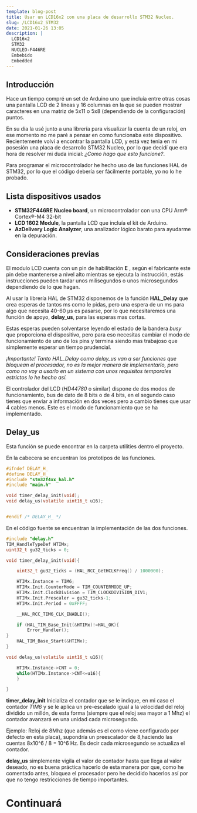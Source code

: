 ```yaml
---
template: blog-post
title: Usar un LCD16x2 con una placa de desarrollo STM32 Nucleo.
slug: /LCD16x2_STM32
date: 2021-01-26 13:05
description: |
  LCD16x2
  STM32
  NUCLEO-F446RE
  Embebido
  Embedded
---
```

## Introducción

Hace un tiempo compré un set de Arduino uno que incluía entre otras cosas una pantalla LCD de 2 lineas y 16 columnas en la que se pueden mostrar caracteres en una matriz de 5x11 o 5x8 (dependiendo de la configuración) puntos.

En su día la usé junto a una librería para visualizar la cuenta de un reloj, en ese momento no me paré a pensar en como funcionaba este dispositivo.  Recientemente volví a encontrar la pantalla LCD, y está vez tenia en mi posesión  una placa de desarrollo STM32 Nucleo, por lo que decidí que era hora de resolver mi duda inicial: *¿Como hago que esto funcione?*.

Para programar el microcontrolador he hecho uso de las funciones HAL de STM32, por lo que el código debería ser fácilmente portable, yo no lo he probado.

## Lista dispositivos usados

* **STM32F446RE Nucleo board**, un microcontrolador con una CPU Arm® Cortex®-M4 32-bit
* **LCD 1602 Module**, la pantalla LCD que incluía el kit de Arduino.
* **AzDelivery Logic Analyzer**, una analizador lógico barato para ayudarme en la depuración.

## Consideraciones previas

El modulo LCD cuenta con un pin de habilitación **E** , según el fabricante este pin debe mantenerse a nivel alto mientras se ejecuta la instrucción, estás instrucciones pueden tardar unos milisegundos o unos microsegundos dependiendo de lo que hagan.

Al usar la librería HAL de STM32 disponemos de la función **HAL\_Delay** que crea esperas de tantos ms como le pidas, pero una espera de un ms para algo que necesita 40-60 μs es pasarse, por lo que necesitaremos una función de apoyo, **delay\_us**, para las esperas mas cortas.

Estas esperas pueden solventarse leyendo el estado de la bandera *busy* que proporciona el dispositivo, pero para eso necesitas cambiar el modo de funcionamiento de uno de los pins y termina siendo mas trabajoso que simplemente esperar un tiempo prudencial.

<i>¡Importante! Tanto HAL_Delay como delay_us van a ser funciones que bloquean el procesador, no es la mejor manera de implementarlo, pero como no voy a usarlo en un sistema con unos requisitos temporales estrictos lo he hecho así.</i>

El controlador del LCD (*HD44780* o similar) dispone de dos modos de funcionamiento, bus de dato de 8 bits o de 4 bits, en el segundo caso tienes que enviar a información en dos veces pero a cambio tienes que usar 4 cables menos. Este es el modo de funcionamiento que se ha implementado.

## Delay_us

Esta función se puede encontrar en la carpeta utilities dentro el proyecto.

En la cabecera se encuentran los prototipos de las funciones.

```c
#ifndef DELAY_H_
#define DELAY_H_
#include "stm32f4xx_hal.h"
#include "main.h"

void timer_delay_init(void);
void delay_us(volatile uint16_t u16);


#endif /* DELAY_H_ */
```

En el código fuente se encuentran la implementación de las dos funciones.

```c
#include "delay.h"
TIM_HandleTypeDef HTIMx;
uint32_t gu32_ticks = 0;

void timer_delay_init(void){

	uint32_t gu32_ticks = (HAL_RCC_GetHCLKFreq() / 1000000);

	HTIMx.Instance = TIM6;
	HTIMx.Init.CounterMode = TIM_COUNTERMODE_UP;
	HTIMx.Init.ClockDivision = TIM_CLOCKDIVISION_DIV1;
	HTIMx.Init.Prescaler = gu32_ticks-1;
	HTIMx.Init.Period = 0xFFFF;

	__HAL_RCC_TIM6_CLK_ENABLE();

	if (HAL_TIM_Base_Init(&HTIMx)!=HAL_OK){
		Error_Handler();
}
	HAL_TIM_Base_Start(&HTIMx);
}

void delay_us(volatile uint16_t u16){

	HTIMx.Instance->CNT = 0;
	while(HTIMx.Instance->CNT<=u16){
	}

}
```

**timer\_delay\_init** Inicializa el contador que se le indique, en mi caso el contador *TIM6* y se le aplica un pre-escalado  igual a la velocidad del reloj dividido un millón, de esta forma (siempre que el reloj sea mayor a 1 Mhz) el contador avanzará en una unidad cada microsegundo.

Ejemplo: Reloj de 8Mhz (que además es el como viene configurado por defecto en esta placa), supondría un preescalador de 8,haciendo las cuentas 8x10^6 / 8 = 10^6 Hz.  Es decir cada microsegundo se actualiza el contador.

**delay_us** simplemente vigila el valor de contador hasta que llega al valor deseado, no es buena práctica hacerlo de esta manera por que, como he comentado antes, bloquea el procesador pero he decidido hacerlos así por que no tengo restricciones de tiempo importantes.

# Continuará

